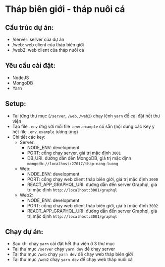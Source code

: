 # Tháp biên giới - tháp nuôi cá

## Cấu trúc dự án: 
- /server: server của dự án
- /web: web client của tháp biên giới
- /web2: web client của tháp nuôi cá

## Yêu cầu cài đặt: 
- NodeJS
- MongoDB
- Yarn

## Setup: 
- Tại từng thư mục (`/server`, `/web`, `/web2`) chạy lệnh `yarn` để cài đặt hết thư viện
- Tạo file `.env` ứng với mỗi file `.env.example` có sẵn 
(nội dung các Key y hệt file `.env.example` tương ứng)
- Chi tiết các key: 
    - Server: 
        - NODE_ENV: development
        - PORT: cổng chạy server, giá trị mặc định `3001`
        - DB_URI: đường dẫn đến MongoDB, giá trị mặc định `mongodb://localhost:27017/thap-nang-luong`
    - Web:  
        - NODE_ENV: development
        - PORT: cổng chạy web client tháp biên giới, giá trị mặc định `3000`
        - REACT_APP_GRAPHQL_URI: đường dẫn đến server Graphql, giá trị mặc định `http://localhost:3001/graphql`
    - Web2: 
        - NODE_ENV: development
        - PORT: cổng chạy web client tháp biên giới, giá trị mặc định `3002`
        - REACT_APP_GRAPHQL_URI: đường dẫn đến server Graphql, giá trị mặc định `http://localhost:3001/graphql`

## Chạy dự án:
- Sau khi chạy `yarn` cài đặt hết thư viện ở 3 thư mục 
- Tại thư mục `/server` chạy `yarn dev` để chạy server
- Tại thư mục `/web` chạy `yarn dev` để chạy web tháp biên giới
- Tại thư mục `/web2` chạy `yarn dev` để chạy web tháp nuôi cá  
